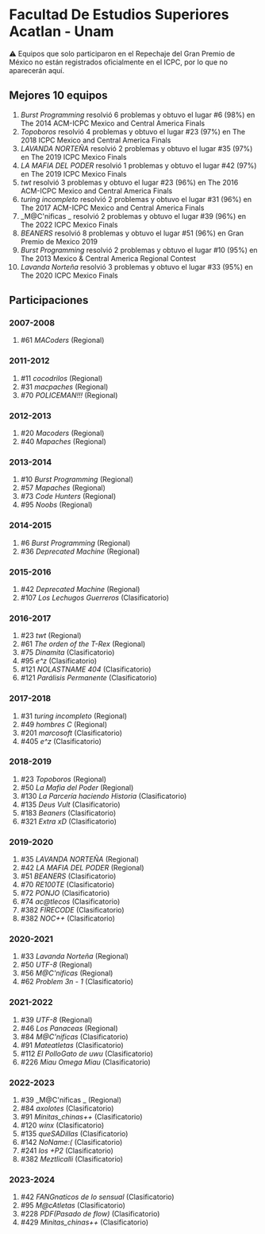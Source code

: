 # Facultad De Estudios Superiores Acatlan - Unam

:warning: Equipos que solo participaron en el Repechaje del Gran Premio de México no están registrados oficialmente en el ICPC, por lo que no aparecerán aquí.

## Mejores 10 equipos

1. _Burst Programming_ resolvió 6 problemas y obtuvo el lugar #6 (98%) en The 2014 ACM-ICPC Mexico and Central America Finals
1. _Topoboros_ resolvió 4 problemas y obtuvo el lugar #23 (97%) en The 2018 ICPC Mexico and Central America Finals
1. _LAVANDA NORTEÑA_ resolvió 2 problemas y obtuvo el lugar #35 (97%) en The 2019 ICPC Mexico Finals
1. _LA MAFIA DEL PODER_ resolvió 1 problemas y obtuvo el lugar #42 (97%) en The 2019 ICPC Mexico Finals
1. _twt_ resolvió 3 problemas y obtuvo el lugar #23 (96%) en The 2016 ACM-ICPC Mexico and Central America Finals
1. _turing incompleto_ resolvió 2 problemas y obtuvo el lugar #31 (96%) en The 2017 ACM-ICPC Mexico and Central America Finals
1. _M@C'nificas _ resolvió 2 problemas y obtuvo el lugar #39 (96%) en The 2022 ICPC Mexico Finals
1. _BEANERS_ resolvió 8 problemas y obtuvo el lugar #51 (96%) en Gran Premio de Mexico 2019
1. _Burst Programming_ resolvió 2 problemas y obtuvo el lugar #10 (95%) en The 2013 Mexico & Central America Regional Contest
1. _Lavanda Norteña_ resolvió 3 problemas y obtuvo el lugar #33 (95%) en The 2020 ICPC Mexico Finals

## Participaciones

### 2007-2008

1. #61 _MACoders_ (Regional)

### 2011-2012

1. #11 _cocodrilos_ (Regional)
1. #31 _macpaches_ (Regional)
1. #70 _POLICEMAN!!!_ (Regional)

### 2012-2013

1. #20 _Macoders_ (Regional)
1. #40 _Mapaches_ (Regional)

### 2013-2014

1. #10 _Burst Programming_ (Regional)
1. #57 _Mapaches_ (Regional)
1. #73 _Code Hunters_ (Regional)
1. #95 _Noobs_ (Regional)

### 2014-2015

1. #6 _Burst Programming_ (Regional)
1. #36 _Deprecated Machine_ (Regional)

### 2015-2016

1. #42 _Deprecated Machine_ (Regional)
1. #107 _Los Lechugos Guerreros_ (Clasificatorio)

### 2016-2017

1. #23 _twt_ (Regional)
1. #61 _The orden of the T-Rex_ (Regional)
1. #75 _Dinamita_ (Clasificatorio)
1. #95 _e^z_ (Clasificatorio)
1. #121 _NOLASTNAME 404_ (Clasificatorio)
1. #121 _Parálisis Permanente_ (Clasificatorio)

### 2017-2018

1. #31 _turing incompleto_ (Regional)
1. #49 _hombres C_ (Regional)
1. #201 _marcosoft_ (Clasificatorio)
1. #405 _e^z_ (Clasificatorio)

### 2018-2019

1. #23 _Topoboros_ (Regional)
1. #50 _La Mafia del Poder_ (Regional)
1. #130 _La Parcería haciendo Historia_ (Clasificatorio)
1. #135 _Deus Vult_ (Clasificatorio)
1. #183 _Beaners_ (Clasificatorio)
1. #321 _Extra xD_ (Clasificatorio)

### 2019-2020

1. #35 _LAVANDA NORTEÑA_ (Regional)
1. #42 _LA MAFIA DEL PODER_ (Regional)
1. #51 _BEANERS_ (Clasificatorio)
1. #70 _RE100TE_ (Clasificatorio)
1. #72 _PONJO_ (Clasificatorio)
1. #74 _ac@tlecos_ (Clasificatorio)
1. #382 _FIRECODE_ (Clasificatorio)
1. #382 _NOC++_ (Clasificatorio)

### 2020-2021

1. #33 _Lavanda Norteña_ (Regional)
1. #50 _UTF-8_ (Regional)
1. #56 _M@C'nificas_ (Regional)
1. #62 _Problem 3n - 1_ (Clasificatorio)

### 2021-2022

1. #39 _UTF-8_ (Regional)
1. #46 _Los Panaceas_ (Regional)
1. #84 _M@C'nificas_ (Clasificatorio)
1. #91 _Mateatletas_ (Clasificatorio)
1. #112 _El PolloGato de uwu_ (Clasificatorio)
1. #226 _Miau Omega Miau_ (Clasificatorio)

### 2022-2023

1. #39 _M@C'nificas _ (Regional)
1. #84 _axolotes_ (Clasificatorio)
1. #91 _Minitas_chinas++_ (Clasificatorio)
1. #120 _winx_ (Clasificatorio)
1. #135 _queSADillas_ (Clasificatorio)
1. #142 _NoName:(_ (Clasificatorio)
1. #241 _los +P2_ (Clasificatorio)
1. #382 _Meztlicalli_ (Clasificatorio)

### 2023-2024

1. #42 _FANGnaticos de lo sensual_ (Clasificatorio)
1. #95 _M@cAtletas_ (Clasificatorio)
1. #228 _PDF(Pasado de flow)_ (Clasificatorio)
1. #429 _Minitas_chinas++_ (Clasificatorio)



